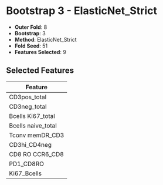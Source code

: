 # Bootstrap 3 - ElasticNet_Strict

- **Outer Fold**: 8
- **Bootstrap**: 3
- **Method**: ElasticNet_Strict
- **Fold Seed**: 51
- **Features Selected**: 9

## Selected Features

| Feature |
|---------|
| CD3pos_total |
| CD3neg_total |
| Bcells Ki67_total |
| Bcells naive_total |
| Tconv memDR_CD3 |
| CD3hi_CD4neg |
| CD8 RO CCR6_CD8 |
| PD1_CD8RO |
| Ki67_Bcells |
